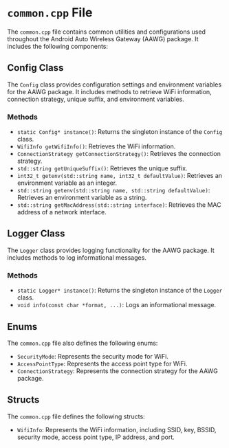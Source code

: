 # `common.cpp` File

The `common.cpp` file contains common utilities and configurations used throughout the Android Auto Wireless Gateway (AAWG) package. It includes the following components:

## Config Class

The `Config` class provides configuration settings and environment variables for the AAWG package. It includes methods to retrieve WiFi information, connection strategy, unique suffix, and environment variables.

### Methods

- `static Config* instance()`: Returns the singleton instance of the `Config` class.
- `WifiInfo getWifiInfo()`: Retrieves the WiFi information.
- `ConnectionStrategy getConnectionStrategy()`: Retrieves the connection strategy.
- `std::string getUniqueSuffix()`: Retrieves the unique suffix.
- `int32_t getenv(std::string name, int32_t defaultValue)`: Retrieves an environment variable as an integer.
- `std::string getenv(std::string name, std::string defaultValue)`: Retrieves an environment variable as a string.
- `std::string getMacAddress(std::string interface)`: Retrieves the MAC address of a network interface.

## Logger Class

The `Logger` class provides logging functionality for the AAWG package. It includes methods to log informational messages.

### Methods

- `static Logger* instance()`: Returns the singleton instance of the `Logger` class.
- `void info(const char *format, ...)`: Logs an informational message.

## Enums

The `common.cpp` file also defines the following enums:

- `SecurityMode`: Represents the security mode for WiFi.
- `AccessPointType`: Represents the access point type for WiFi.
- `ConnectionStrategy`: Represents the connection strategy for the AAWG package.

## Structs

The `common.cpp` file defines the following structs:

- `WifiInfo`: Represents the WiFi information, including SSID, key, BSSID, security mode, access point type, IP address, and port.
